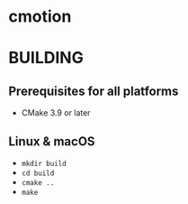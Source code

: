 # cmotion 


BUILDING
========


Prerequisites for all platforms
-------------------------------

 * CMake 3.9 or later


Linux & macOS
--------------

   * `mkdir build`
   * `cd build`
   * `cmake ..`
   * `make`
